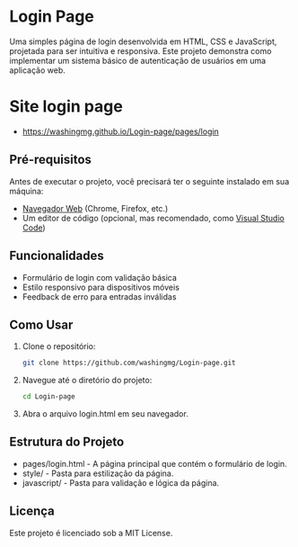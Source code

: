 # Login Page

Uma simples página de login desenvolvida em HTML, CSS e JavaScript, projetada para ser intuitiva e responsiva. Este projeto demonstra como implementar um sistema básico de autenticação de usuários em uma aplicação web.

# Site login page
   - https://washingmg.github.io/Login-page/pages/login
   
## Pré-requisitos

Antes de executar o projeto, você precisará ter o seguinte instalado em sua máquina:

- [Navegador Web](https://www.google.com/chrome/) (Chrome, Firefox, etc.)
- Um editor de código (opcional, mas recomendado, como [Visual Studio Code](https://code.visualstudio.com/))

## Funcionalidades

- Formulário de login com validação básica
- Estilo responsivo para dispositivos móveis
- Feedback de erro para entradas inválidas

## Como Usar

1. Clone o repositório:

   ```bash
   git clone https://github.com/washingmg/Login-page.git
   
2. Navegue até o diretório do projeto:

    ```bash
    cd Login-page

3. Abra o arquivo login.html em seu navegador.

## Estrutura do Projeto

- pages/login.html - A página principal que contém o formulário de login.
- style/ - Pasta para estilização da página.
- javascript/ - Pasta para validação e lógica da página.

## Licença
Este projeto é licenciado sob a MIT License.
